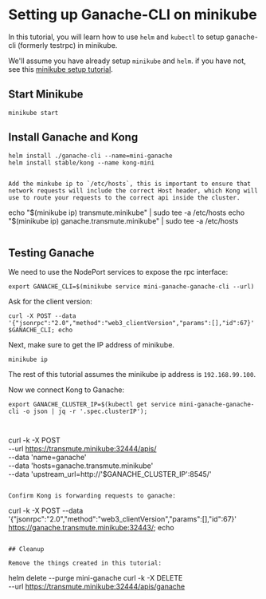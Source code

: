 # Setting up Ganache-CLI on minikube

In this tutorial, you will learn how to use `helm` and `kubectl` to setup ganache-cli (formerly testrpc) in minikube.

We'll assume you have already setup `minikube` and `helm`. if you have not, see this [minikube setup tutorial](../README.md).

## Start Minikube

```
minikube start
```

## Install Ganache and Kong

```
helm install ./ganache-cli --name=mini-ganache
helm install stable/kong --name kong-mini


Add the minkube ip to `/etc/hosts`, this is important to ensure that network requests will include the correct Host header, which Kong will use to route your requests to the correct api inside the cluster.
```

echo "$(minikube ip) transmute.minikube" | sudo tee -a /etc/hosts
echo "$(minikube ip) ganache.transmute.minikube" | sudo tee -a /etc/hosts

```

```

## Testing Ganache

We need to use the NodePort services to expose the rpc interface:

```
export GANACHE_CLI=$(minikube service mini-ganache-ganache-cli --url)
```

Ask for the client version:

```
curl -X POST --data '{"jsonrpc":"2.0","method":"web3_clientVersion","params":[],"id":67}' $GANACHE_CLI; echo
```

Next, make sure to get the IP address of minikube.

```
minikube ip
```

The rest of this tutorial assumes the minikube ip address is `192.168.99.100`.

Now we connect Kong to Ganache:

```
export GANACHE_CLUSTER_IP=$(kubectl get service mini-ganache-ganache-cli -o json | jq -r '.spec.clusterIP');



```
curl -k -X POST \
  --url https://transmute.minikube:32444/apis/ \
  --data 'name=ganache' \
  --data 'hosts=ganache.transmute.minikube' \
  --data 'upstream_url=http://'$GANACHE_CLUSTER_IP':8545/'
```

Confirm Kong is forwarding requests to ganache:

```
curl -k -X POST --data '{"jsonrpc":"2.0","method":"web3_clientVersion","params":[],"id":67}' https://ganache.transmute.minikube:32443/; echo
```

## Cleanup

Remove the things created in this tutorial:

```
helm delete --purge mini-ganache
curl -k -X DELETE \
  --url https://transmute.minikube:32444/apis/ganache
```
